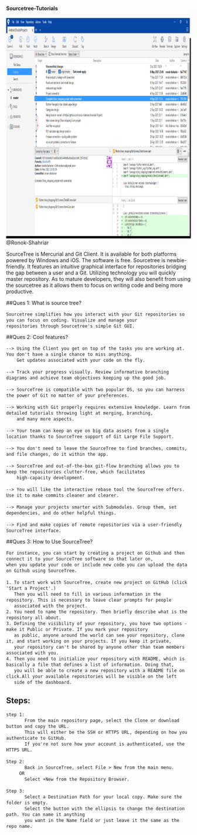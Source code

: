 #### Sourcetree-Tutorials

<img src="https://github.com/ronok-shahariar/sourcetree-tutorials/blob/master/font.PNG" alt="ronok" height="600" weight="900"> @Ronok-Shahriar 

SourceTree is Mercurial and Git Client. It is available for both platforms powered by Windows and iOS. The software is free. Sourcetree is newbie-friendly. It features an intuitive graphical interface for repositories bridging the gap between a user and a Git. Utilizing technology you will quickly master repository. As to mature developers, they will also benefit from using the sourcetree as it allows them to focus on writing code and being more productive.

##Ques 1: What is source tree?
```
Sourcetree simplifies how you interact with your Git repositories so you can focus on coding. Visualize and manage your 
repositories through Sourcetree's simple Git GUI.
```

##Ques 2: Cool features?
```
--> Using the Client you get on top of the tasks you are working at. You don't have a single chance to miss anything. 
    Get updates associated with your code on the fly.

--> Track your progress visually. Review informative branching diagrams and achieve team objectives keeping up the good job.

--> SourceTree is compatible with two popular OS, so you can harness the power of Git no matter of your preferences.

--> Working with Git properly requires extensive knowledge. Learn from detailed tutorials throwing light at merging, branching,
    and many more aspects.

--> Your team can keep an eye on big data assets from a single location thanks to SourceTree support of Git Large File Support.

--> You don't need to leave the SourceTree to find branches, commits, and file changes, do it within the app.

--> SourceTree and out-of-the-box git-flow branching allows you to keep the repositories clutter-free, which facilitates 
    high-capacity development.

--> You will like the interactive rebase tool the SourceTree offers. Use it to make commits cleaner and clearer.

--> Manage your projects smarter with Submodules. Group them, set dependencies, and do other helpful things.

--> Find and make copies of remote repositories via a user-friendly SourceTree interface.
```

##Ques 3: How to Use SourceTree?
```
For instance, you can start by creating a project on Github and then connect it to your SourceTree software so that later on, 
when you update your code or include new code you can upload the data on Github using SourceTree.

1. To start work with SourceTree, create new project on GitHub (click 'Start a Project'.)
   Then you will need to fill in various information in the repository. This is necessary to leave clear prompts for people 
   associated with the project.
2. You need to name the repository. Then briefly describe what is the repository all about.
3. Defining the visibility of your repository, you have two options - make it Public or Private. If you mark your repository 
   as public, anyone around the world can see your repository, clone it, and start working on your projects. If you keep it private, 
   your repository can't be shared by anyone other than team members associated with you.
4. Then you need to initialize your repository with README, which is basically a file that defines a list of information. Doing that, 
   you will be able to create a new repository with a README file on click.All your available repositories will be visible on the left 
   side of the dashboard.
```

## Steps:
```
step 1:
       From the main repository page, select the Clone or download button and copy the URL.
       This will either be the SSH or HTTPS URL, depending on how you authenticate to GitHub. 
       If you're not sure how your account is authenticated, use the HTTPS URL.

Step 2:
       Back in SourceTree, select File > New from the main menu.
     OR
       Select +New from the Repository Browser.

Step 3:
       Select a Destination Path for your local copy. Make sure the folder is empty. 
       Select the button with the ellipsis to change the destination path. You can name it anything 
       you want in the Name field or just leave it the same as the repo name.

```










